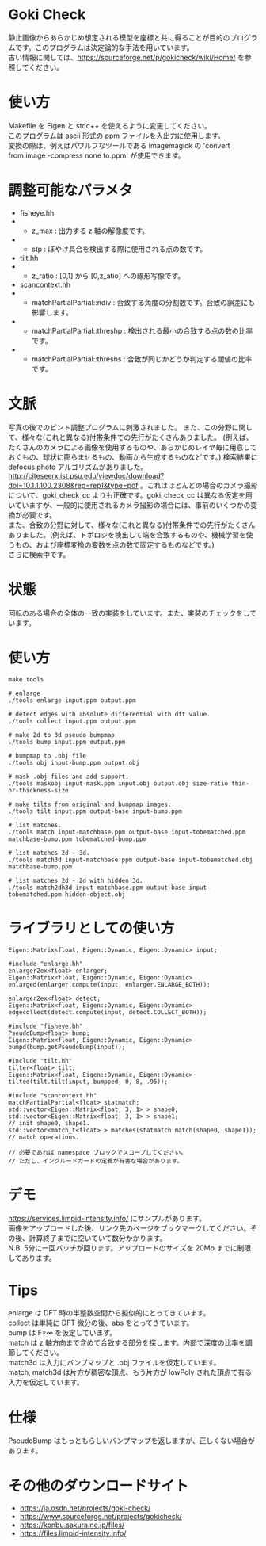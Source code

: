 # Goki Check
静止画像からあらかじめ想定される模型を座標と共に得ることが目的のプログラムです。このプログラムは決定論的な手法を用いています。  
古い情報に関しては、https://sourceforge.net/p/gokicheck/wiki/Home/ を参照してください。

# 使い方
Makefile を Eigen と stdc++ を使えるように変更してください。  
このプログラムは ascii 形式の ppm ファイルを入出力に使用します。  
変換の際は、例えばパワルフなツールである imagemagick の 'convert from.image -compress none to.ppm' が使用できます。

# 調整可能なパラメタ
* fisheye.hh
* * z_max  : 出力する z 軸の解像度です。
* * stp    : ぼやけ具合を検出する際に使用される点の数です。
* tilt.hh
* * z_ratio : [0,1] から [0,z_atio] への線形写像です。
* scancontext.hh
* * matchPartialPartial::ndiv    : 合致する角度の分割数です。合致の誤差にも影響します。
* * matchPartialPartial::threshp : 検出される最小の合致する点の数の比率です。
* * matchPartialPartial::threshs : 合致が同じかどうか判定する閾値の比率です。

# 文脈
写真の後でのピント調整プログラムに刺激されました。
また、この分野に関して、様々な(これと異なる)付帯条件での先行がたくさんありました。
(例えば、たくさんのカメラによる画像を使用するものや、あらかじめレイヤ毎に用意しておくもの、球状に膨らませるもの、動画から生成するものなどです。)
検索結果に defocus photo アルゴリズムがありました。 http://citeseerx.ist.psu.edu/viewdoc/download?doi=10.1.1.100.2308&rep=rep1&type=pdf 。これはほとんどの場合のカメラ撮影について、goki_check_cc よりも正確です。goki_check_cc は異なる仮定を用いていますが、一般的に使用されるカメラ撮影の場合には、事前のいくつかの変換が必要です。  
また、合致の分野に対して、様々な(これと異なる)付帯条件での先行がたくさんありました。(例えば、トポロジを検出して端を合致するものや、機械学習を使うもの、および座標変換の変数を点の数で固定するものなどです。)  
さらに検索中です。

# 状態
回転のある場合の全体の一致の実装をしています。また、実装のチェックをしています。

# 使い方
    make tools
    
    # enlarge
    ./tools enlarge input.ppm output.ppm
    
    # detect edges with absolute differential with dft value.
    ./tools collect input.ppm output.ppm
    
    # make 2d to 3d pseudo bumpmap
    ./tools bump input.ppm output.ppm
    
    # bumpmap to .obj file
    ./tools obj input-bump.ppm output.obj
    
    # mask .obj files and add support.
    ./tools maskobj input-mask.ppm input.obj output.obj size-ratio thin-or-thickness-size
    
    # make tilts from original and bumpmap images.
    ./tools tilt input.ppm output-base input-bump.ppm
    
    # list matches.
    ./tools match input-matchbase.ppm output-base input-tobematched.ppm matchbase-bump.ppm tobematched-bump.ppm
    
    # list matches 2d - 3d.
    ./tools match3d input-matchbase.ppm output-base input-tobematched.obj matchbase-bump.ppm
    
    # list matches 2d - 2d with hidden 3d.
    ./tools match2dh3d input-matchbase.ppm output-base input-tobematched.ppm hidden-object.obj
    
# ライブラリとしての使い方
    Eigen::Matrix<float, Eigen::Dynamic, Eigen::Dynamic> input;
    
    #include "enlarge.hh"
    enlarger2ex<float> enlarger;
    Eigen::Matrix<float, Eigen::Dynamic, Eigen::Dynamic> enlarged(enlarger.compute(input, enlarger.ENLARGE_BOTH));
    
    enlarger2ex<float> detect;
    Eigen::Matrix<float, Eigen::Dynamic, Eigen::Dynamic> edgecollect(detect.compute(input, detect.COLLECT_BOTH));
    
    #include "fisheye.hh"
    PseudoBump<float> bump;
    Eigen::Matrix<float, Eigen::Dynamic, Eigen::Dynamic> bumpd(bump.getPseudoBump(input));
    
    #include "tilt.hh"
    tilter<float> tilt;
    Eigen::Matrix<float, Eigen::Dynamic, Eigen::Dynamic> tilted(tilt.tilt(input, bumpped, 0, 8, .95));
    
    #include "scancontext.hh"
    matchPartialPartial<float> statmatch;
    std::vector<Eigen::Matrix<float, 3, 1> > shape0;
    std::vector<Eigen::Matrix<float, 3, 1> > shape1;
    // init shape0, shape1.
    std::vector<match_t<float> > matches(statmatch.match(shape0, shape1));
    // match operations.
    
    // 必要であれば namespace ブロックでスコープしてください。
    // ただし、インクルードガードの定義が有害な場合があります。

# デモ
https://services.limpid-intensity.info/ にサンプルがあります。  
画像をアップロードした後、リンク先のページをブックマークしてください。その後、計算終了までに空いていて数分かかります。  
N.B. 5分に一回バッチが回ります。アップロードのサイズを 20Mo までに制限してあります。

# Tips
enlarge は DFT 時の半整数空間から擬似的にとってきています。  
collect は単純に DFT 微分の後、abs をとってきています。  
bump は F=&infin; を仮定しています。  
match は z 軸方向まで含めて合致する部分を探します。内部で深度の比率を調節してください。  
match3d は入力にバンプマップと .obj ファイルを仮定しています。  
match, match3d は片方が稠密な頂点、もう片方が lowPoly された頂点で有る入力を仮定しています。

# 仕様
PseudoBump はもっともらしいバンプマップを返しますが、正しくない場合があります。  

# その他のダウンロードサイト
* https://ja.osdn.net/projects/goki-check/
* https://www.sourceforge.net/projects/gokicheck/
* https://konbu.sakura.ne.jp/files/
* https://files.limpid-intensity.info/
